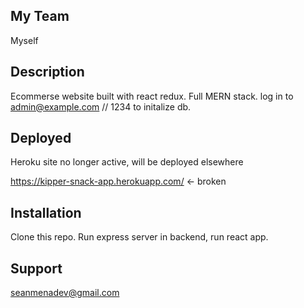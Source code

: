 ## My Team
Myself

## Description
Ecommerse website built with react redux. Full MERN stack. log in to admin@example.com // 1234 to initalize db.


## Deployed 

Heroku site no longer active, will be deployed elsewhere

https://kipper-snack-app.herokuapp.com/ <- broken


## Installation

Clone this repo. Run express server in backend, run react app.

## Support

seanmenadev@gmail.com


